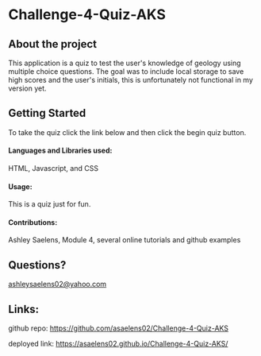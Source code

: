 # Challenge-4-Quiz-AKS
## About the project

This application is a quiz to test the user's knowledge of geology using multiple choice questions. The goal was to include local storage to save high scores and the user's initials, this is unfortunately not functional in my version yet. 

## Getting Started

To take the quiz click the link below and then click the begin quiz  button.

#### Languages and Libraries used:

HTML, Javascript, and CSS

#### Usage:

This is a quiz just for fun. 

#### Contributions:

Ashley Saelens, Module 4, several online tutorials and github examples

## Questions?

ashleysaelens02@yahoo.com

## Links: 

github repo: https://github.com/asaelens02/Challenge-4-Quiz-AKS

deployed link: https://asaelens02.github.io/Challenge-4-Quiz-AKS/
